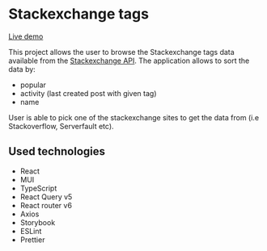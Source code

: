 # Stackexchange tags

[Live demo](https://stackexchange-tags.netlify.app/)

This project allows the user to browse the Stackexchange tags data available from the [Stackexchange API](https://api.stackexchange.com/).
The application allows to sort the data by:
 - popular
 - activity (last created post with given tag)
 - name

User is able to pick one of the stackexchange sites to get the data from (i.e Stackoverflow, Serverfault etc).

## Used technologies

 - React
 - MUI
 - TypeScript
 - React Query v5
 - React router v6
 - Axios
 - Storybook
 - ESLint
 - Prettier
